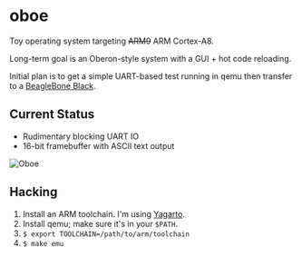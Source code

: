 # oboe

Toy operating system targeting <del>ARM9</del> ARM Cortex-A8.

Long-term goal is an Oberon-style system with a GUI + hot code reloading. 

Initial plan is to get a simple UART-based test running in qemu then transfer to a [BeagleBone Black](http://beagleboard.org/Products/BeagleBone+Black).

## Current Status

  - Rudimentary blocking UART IO
  - 16-bit framebuffer with ASCII text output

![Oboe](https://raw.github.com/jaz303/oboe/master/screenshot.png)

## Hacking

  1. Install an ARM toolchain. I'm using [Yagarto](http://www.yagarto.org/).
  2. Install qemu; make sure it's in your `$PATH`.
  3. `$ export TOOLCHAIN=/path/to/arm/toolchain`
  4. `$ make emu`